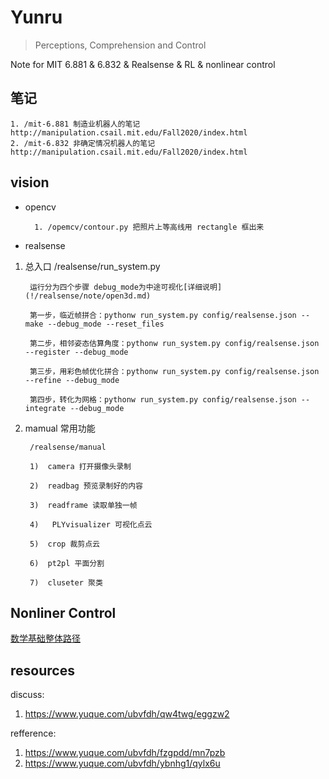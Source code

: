 # Yunru

> Perceptions, Comprehension and Control

Note for MIT 6.881 & 6.832 & Realsense & RL & nonlinear control 

##  笔记

    1. /mit-6.881 制造业机器人的笔记 http://manipulation.csail.mit.edu/Fall2020/index.html 
    2. /mit-6.832 非确定情况机器人的笔记 
    http://manipulation.csail.mit.edu/Fall2020/index.html

## vision

- opencv

        1. /opemcv/contour.py 把照片上等高线用 rectangle 框出来

- realsense

1. 总入口 /realsense/run_system.py 

        运行分为四个步骤 debug_mode为中途可视化[详细说明](!/realsense/note/open3d.md)

        第一步，临近帧拼合：pythonw run_system.py config/realsense.json --make --debug_mode --reset_files

        第二步，相邻姿态估算角度：pythonw run_system.py config/realsense.json --register --debug_mode 

        第三步，用彩色帧优化拼合：pythonw run_system.py config/realsense.json --refine --debug_mode 

        第四步，转化为网格：pythonw run_system.py config/realsense.json --integrate --debug_mode 

2. mamual 常用功能

        /realsense/manual

        1)  camera 打开摄像头录制  

        2)  readbag 预览录制好的内容

        3)  readframe 读取单独一帧

        4)   PLYvisualizer 可视化点云

        5)  crop 裁剪点云

        6)  pt2pl 平面分割

        7)  cluseter 聚类

## Nonliner Control

[数学基础整体路径](./roadmap/README.md)

## resources
discuss:
1. https://www.yuque.com/ubvfdh/qw4twg/eggzw2

refference:
1. https://www.yuque.com/ubvfdh/fzgpdd/mn7pzb
2. https://www.yuque.com/ubvfdh/ybnhg1/qylx6u
